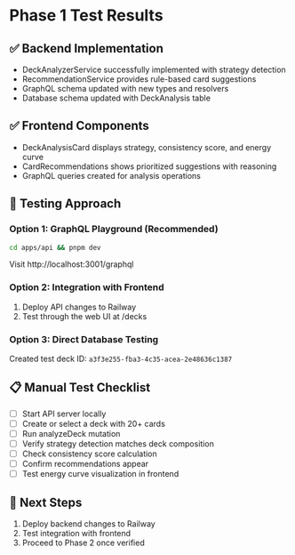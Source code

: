 # Phase 1 Test Results

## ✅ Backend Implementation
- DeckAnalyzerService successfully implemented with strategy detection
- RecommendationService provides rule-based card suggestions
- GraphQL schema updated with new types and resolvers
- Database schema updated with DeckAnalysis table

## ✅ Frontend Components
- DeckAnalysisCard displays strategy, consistency score, and energy curve
- CardRecommendations shows prioritized suggestions with reasoning
- GraphQL queries created for analysis operations

## 🧪 Testing Approach

### Option 1: GraphQL Playground (Recommended)
```bash
cd apps/api && pnpm dev
```
Visit http://localhost:3001/graphql

### Option 2: Integration with Frontend
1. Deploy API changes to Railway
2. Test through the web UI at /decks

### Option 3: Direct Database Testing
Created test deck ID: `a3f3e255-fba3-4c35-acea-2e48636c1387`

## 📋 Manual Test Checklist
- [ ] Start API server locally
- [ ] Create or select a deck with 20+ cards
- [ ] Run analyzeDeck mutation
- [ ] Verify strategy detection matches deck composition
- [ ] Check consistency score calculation
- [ ] Confirm recommendations appear
- [ ] Test energy curve visualization in frontend

## 🚀 Next Steps
1. Deploy backend changes to Railway
2. Test integration with frontend
3. Proceed to Phase 2 once verified